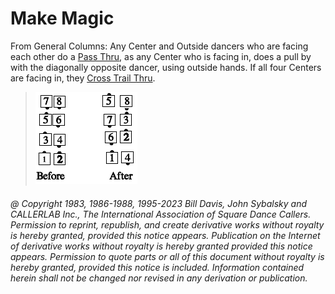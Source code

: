 
# Make Magic

From General Columns: Any Center and Outside dancers
who are facing each other do a [Pass Thru](../b1/pass_thru.md), as any Center
who is facing in, does a pull by with the diagonally opposite
dancer, using outside hands. If all four Centers are facing
in, they [Cross Trail Thru](../a1/cross_trail_thru.md).

> 
> ![alt](make_magic.png)
> 

###### @ Copyright 1983, 1986-1988, 1995-2023 Bill Davis, John Sybalsky and CALLERLAB Inc., The International Association of Square Dance Callers. Permission to reprint, republish, and create derivative works without royalty is hereby granted, provided this notice appears. Publication on the Internet of derivative works without royalty is hereby granted provided this notice appears. Permission to quote parts or all of this document without royalty is hereby granted, provided this notice is included. Information contained herein shall not be changed nor revised in any derivation or publication.
